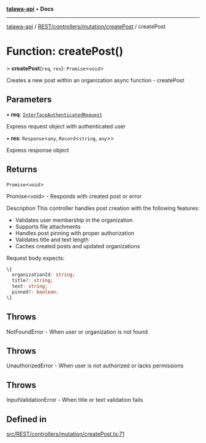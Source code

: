 [**talawa-api**](../../../../../README.md) • **Docs**

***

[talawa-api](../../../../../modules.md) / [REST/controllers/mutation/createPost](../README.md) / createPost

# Function: createPost()

\> **createPost**(`req`, `res`): `Promise`\<`void`\>

Creates a new post within an organization
async
function - createPost

## Parameters

• **req**: [`InterfaceAuthenticatedRequest`](../../../../../middleware/isAuth/interfaces/InterfaceAuthenticatedRequest.md)

Express request object with authenticated user

• **res**: `Response`\<`any`, `Record`\<`string`, `any`\>\>

Express response object

## Returns

`Promise`\<`void`\>

Promise\<void\> - Responds with created post or error

Description
This controller handles post creation with the following features:
- Validates user membership in the organization
- Supports file attachments
- Handles post pinning with proper authorization
- Validates title and text length
- Caches created posts and updated organizations

Request body expects:
```typescript
\{
  organizationId: string;
  title?: string;
  text: string;
  pinned?: boolean;
\}
```

## Throws

NotFoundError - When user or organization is not found

## Throws

UnauthorizedError - When user is not authorized or lacks permissions

## Throws

InputValidationError - When title or text validation fails

## Defined in

[src/REST/controllers/mutation/createPost.ts:71](https://github.com/PalisadoesFoundation/talawa-api/blob/92443bb6a5ff3ed66457149a509401986a82e570/src/REST/controllers/mutation/createPost.ts#L71)
